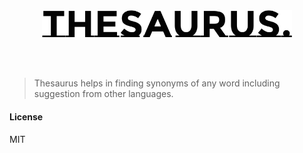 <br/>
<br/>
<p align="center">
<img width="400" src="thesaurus.png"/>
</p>
<br/>
<br/>

> Thesaurus helps in finding synonyms of any word including suggestion from other languages.

#### License 
MIT
